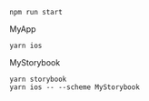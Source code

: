 
```
npm run start
```

MyApp
```
yarn ios
```

MyStorybook
```
yarn storybook
yarn ios -- --scheme MyStorybook
```
